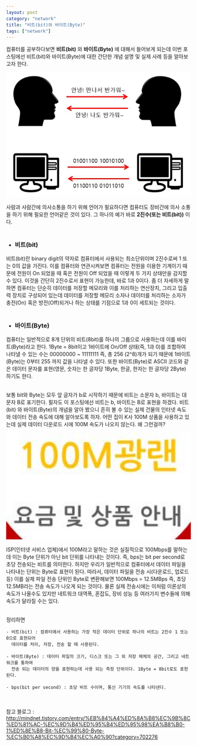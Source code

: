```yaml
---
layout: post
category: "network"
title: "비트(bit)와 바이트(Byte)"
tags: ["network"]
---
```

컴퓨터를 공부하다보면 **비트(bit)** 와 **바이트(Byte)** 에 대해서 들어보게 되는데 이번 포스팅에선 비트(bit)와 바이트(Byte)에 대한 간단한 개념 설명 및 실제 사례 등을 알아보고자 한다.

<img src="https://github.com/P00HP00H/P00HP00H.github.io/blob/master/img/network/2.JPG?raw=true" width="750px">

사람과 사람간에 의사소통을 하기 위해 언어가 필요하다면 컴퓨터도 장비간에 의사 소통을 하기 위해 필요한 언어같은 것이 있다. 그 하나의 예가 바로 **2진수(또는 비트(bit))** 이다.<br><br>


- <h3>비트(bit)</h3>

비트(bit)란 binary digit의 약자로 컴퓨터에서 사용되는 최소단위이며 2진수로써 1 또는 0의 값을 가진다. 이를 컴퓨터와 연관시켜보면 컴퓨터는 전원을 이용한 기계이기 때문에 전원이 On 되었을 때 혹은 전원이 Off 되었을 때 이렇게 두 가지 상태만을 감지할 수 있다. 이것을 간단히 2진수로서 표현이 가능한데, 바로 1과 0이다. 좀 더 자세하게 말하면 컴퓨터는 단순히 데이터를 저장할 메모리와 이를 처리하는 연산장치, 그리고 입출력 장치로 구성되어 있는데 데이터를 저장할 메모리 소자나 데이터를 처리하는 소자가 충전(On) 혹은 방전(Off)되거나 하는 상태를 기점으로 1과 0이 세트되는 것이다. <br><br>

- <h3>바이트(Byte)</h3>

컴퓨터는 일반적으로 8개 단위의 비트(8bit)를 하나의 그룹으로 사용하는데 이를 바이트(Byte)라고 한다. 1Byte = 8bit이고 1바이트에 On/Off 상태(즉, 1과 0)를 조합하여 나타낼 수 있는 수는 00000000 ~ 11111111 즉, 총 256 (2^8)개가 되기 때문에 1바이트(Byte)는 0부터 255 까지 값을 나타낼 수 있다. 또한 바이트(Byte)로 ASCII 코드와 같은 데이터 문자를 표현(영문, 숫자는 한 글자당 1Byte, 한글, 한자는 한 글자당 2Byte)하기도 한다.<br><br>



보통 bit와 Byte는 모두 앞 글자가 b로 시작하기 때문에 비트는 소문자 b, 바이트는 대문자 B로 표기한다. 필자도 이 포스팅에선 비트는 b, 바이트는 B로 표현을 하겠다. 비트(bit) 와 바이트(Byte)의 개념을 알아 봤으니 흔히 볼 수 있는 실제 건물의 인터넷 속도와 데이터 전송 속도에 대해 알아보도록 하자. 어떤 집이 K사 100M 상품을 사용하고 있는데 실제 데이터 다운로드 시에 100M 속도가 나오지 않는다. 왜 그런걸까? 

<img src="https://github.com/P00HP00H/P00HP00H.github.io/blob/master/img/network/1.JPG?raw=true" width="750px">

ISP(인터넷 서비스 업체)에서 100M라고 말하는 것은 실질적으로 100Mbps를 말하는데 이는 Byte 단위가 아닌 bit 단위를 나타내는 것이다. 즉, bps는 bit per second로 초당 전송되는 비트를 의미한다. 하지만 우리가 일반적으로 컴퓨터에서 데이터 파일을 나타내는 단위는 Byte로 표현이 된다. 따라서, 데이터 파일을 전송 시(다운로드, 업로드 등) 이를 실제 파일 전송 단위인 Byte로 변환해보면 100Mbps = 12.5MBps 즉, 초당 12.5MB라는 전송 속도가 나오게 되는 것이다. 물론 실제 전송시에는 이처럼 이론상의 속도가 나올수도 있지만 네트워크 대역폭, 혼잡도, 장비 성능 등 여러가지 변수들에 의해 속도가 달라질 수는 있다.<br><br>


정리하면

```
- 비트(bit) : 컴퓨터에서 사용하는 가장 작은 데이터 단위로 하나의 비트는 2진수 1 또는 0으로 표현되어
  데이터를 처리, 저장, 전송 할 때 사용된다.
  
- 바이트(Byte) : 데이터 파일의 크기, 디스크 또는 그 외 저장 매체의 공간, 그리고 네트워크를 통하여 
  전송 되는 데이터의 양을 표현하는데 사용 되는 측정 단위이다. 1Byte = 8bit로도 표현된다.
  
- bps(bit per second) : 초당 비트 수이며, 통신 기기의 속도를 나타낸다.
```

<br><br>
참고 블로그 : http://mindnet.tistory.com/entry/%EB%84%A4%ED%8A%B8%EC%9B%8C%ED%81%AC-%EC%9D%B4%ED%95%B4%ED%95%98%EA%B8%B0-1%ED%8E%B8-Bit-%EC%99%80-Byte-%EC%B0%A8%EC%9D%B4%EC%A0%90?category=702276

